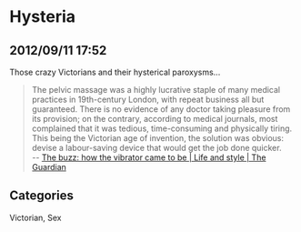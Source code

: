 # Hysteria
## 2012/09/11 17:52

Those crazy Victorians and their hysterical paroxysms...

> The pelvic massage was a highly lucrative staple of many medical 
> practices in 19th-century London, with repeat business all but 
> guaranteed. There is no evidence of any doctor taking pleasure from its 
> provision; on the contrary, according to medical journals, most 
> complained that it was tedious, time-consuming and physically tiring. 
> This being the Victorian age of invention, the solution was obvious: 
> devise a labour-saving device that would get the job done quicker.  
> -- [The buzz: how the vibrator came to be | Life and style | The Guardian][1]

[1]: http://www.guardian.co.uk/lifeandstyle/2012/sep/07/how-the-vibrator-caused-buzz?CMP=twt_gu

## Categories
Victorian, Sex